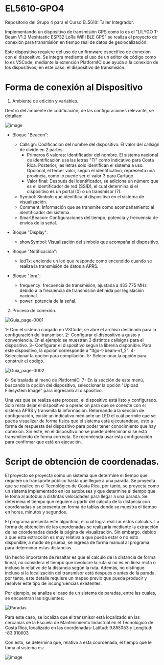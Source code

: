 # EL5610-GPO4
Repositorio del Grupo 4 para el Curso EL5610: Taller Integrador.

Implementando un dispositivo de transmisión GPS como lo es el "LILYGO T-Beam V1.2 Meshtastic ESP32 LoRa WiFi BLE GPS" se realiza el proyecto de conexión para transmisión en tiempo real de datos de geolocalización.

Este dispositivo requiere del uso de un firmware específico de conexión con el dispositivo.
Se integra mediante el uso de un editor de código como lo es VSCode, mediante la extensión PlatformIO que ayuda a la conexión de los dispositivos, en este caso, el dispositivo de transmisión. 

# Forma de conexión al Dispositivo

1. Ambiente de edición y variables.

Dentro del ambiente de codificación, de las configuraciones relevante, se detallan:

![image](https://github.com/user-attachments/assets/146e6aa0-6f53-45ad-9c53-d670948f87f9)

* Bloque "Beacon":
  * Callsign: Codificación del nombre del dispositivo.
El valor del callsign de divide en 2 partes:
    * Primeros 6 valores: Identificador del nombre. El sistema nacional de identificación usa las letras "TI" como indicativo para Costa Rica. Posterior, las letras solo identifican el sistema a uso. Opcional, el tercer valor, según el identificativo, representa una provincia, como lo puede ser el valor 3 para Cartago.
    * Valor final: Después del identificador, se adiciona un número que es el identificador de red (SSID), el cual determina si el dispositivo es un portal (0) o un transmisor (7).
  * Symbol: Simbolo que identifica al dispositivo en el sistema de visualización.
  * Comment: Información que se transmite como acompañamiento al identificador del sistema.
  * SmartBeacon: Configuraciones del tiempo, potencia y frecuencia de envios de la señal.

* Bloque "Display":
  * showSymbol: Visualización del simbolo que acompaña el dispositivo.

* Bloque "Notificación":
  * ledTx: enciende un led que responde como encendido cuando se realiza la transmisión de datos a APRS.

* Bloque "lora":
  * frequency: frecuencia de transmisión, ajustada a 433.775 MHz debido a la frecuencia de transmisión definida por legislación nacional.
  * power: potencia de la señal.

2. Proceso de conexión.

![Guia_page-0001](https://github.com/user-attachments/assets/7fcfcd7d-2415-406f-b992-9d0f5febb5b1)

 1- Con el sistema cargado en VSCode, se abre el archivo destinado para la configuración del transmisor.
 2- Configurar el dispositivo a gusto y conveniencia. En el ejemplo se muestran 3 distintos callsigns para el dispositivo.
 3- Configurar el dispositivo según la librería disponible. Para este dispositivo, la opción corresponde a "ttgo-t-beam-v1_2".
 4- Seleccionar la opción para compilación.
 5- Seleccionar la opción para construir el código.

![Guia_page-0002](https://github.com/user-attachments/assets/bd1f358b-7928-449e-8c69-eabf699d6679)

 6- Se traslada al menú de PlatformIO.
 7- En la sección de este menú, buscando la opción del dispositivo, seleccionar la opción "Upload Filesystem Image" para ingresarlo al dispositivo.
 
Una vez que se realiza este proceso, el dispositivo está listo y configurado. Solo resta dejar el dispositivo a operación para que se conecte con el sistema APRS y transmita la información.
Retornando a la sección de configuración, existe un indicativo mediante un LED el cuál permite que se pueda visualizar de forma física que el sistema está ejecutandose, esto a forma de respuesta del dispositivo para poder tener conocimiento que hay conexión. Sin este, en el dispositivo no se puede determinar si se está transmitiendo de forma correcta. Se recomienda usar esta configuración para confirmar que está en ejecución.

# Script de obtención de coordenadas.
El proyecto se proyecta como un sistema que determine el tiempo que requiere un transporte público hasta que llegue a una parada. Se proyecta que se realice en el Tecnológico de Costa Rica, por tanto, se proyecta como un sistema implementado en los autobuses y que determine el tiempo que le toma al autobus a distintas velocidades para llegar a una parada. Se determina el tiempo que requiere a partir del cálculo de la distancia con coordenadas y se presenta en forma de tablas donde se muestra el tiempo en horas, minutos y segundos.

El programa presenta este algoritmo, el cuál logra realizar estos cálculos. La forma de obtención de las coordenadas se realizaría mediante la extracción de las coordenadas desde la página de visualización. Sin embargo, debido a que esta extracción es muy relativa a que pueda estar o no esto disponible, a modo de prueba, se ingresa de forma manual al programa para determinar estas distancias.

Un hecho importante de resaltar es que el calculo de la distancia de forma lineal, no considera el tiempo que involucre la ruta si no es en línea recta o incluso lo relativo de la distancia según la ruta. Además, no distingue incluso si la localización del transmisor está después o antes de la parada, por tanto, este detalle requiere un mapeo previo que pueda producir y resolver este tipo de incongruencias existentes.

Por ejemplo, se analiza el caso de un sistema de paradas, entre las cuales, se encuentran las siguientes:

![Paradas](https://github.com/user-attachments/assets/492022a9-db59-4dc6-b41a-0ba79ac42770)

Para este caso, se localiza que el transmisor está localizado en las cercanías de la Escuela de Mantenimiento Industrial en el Tecnológico de Costa Rica, localizado en las coordenadas:
Latitud: 9.855053 y Longitud: -83.910603

Con esto, se determina que, relativo a esta coordenada, el tiempo que le toma al sistema es:

![image](https://github.com/user-attachments/assets/34db4c5e-8112-42ba-8a2d-2b16577bfc52)
